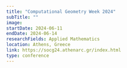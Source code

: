 ```yaml
---
title: "Computational Geometry Week 2024"
subTitle: ""
image:
startDate: 2024-06-11
endDate: 2024-06-14
researchFields: Applied Mathematics
location: Athens, Greece
link: https://socg24.athenarc.gr/index.html
type: conference
---
```

